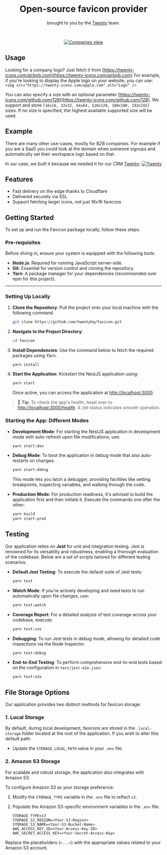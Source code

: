<br>

<h1 align="center" >Open-source favicon provider</h3>
<p align="center">brought to you by the <a href="https://www.twenty.com">Twenty</a> team.</p>
<br />

<p align="center">
  <a href="https://www.twenty.com">
    <picture>
      <source media="(prefers-color-scheme: dark)" srcset="https://raw.githubusercontent.com/twentyhq/favicon/main/docs/cover-dark.png">
      <source media="(prefers-color-scheme: light)" srcset="https://raw.githubusercontent.com/twentyhq/favicon/main/docs/cover-light.png">
      <img src="./docs/static/img/preview-light.png" alt="Companies view" />
    </picture>
  </a>
</p>

## Usage

Looking for a company logo? Just fetch it from [https://twenty-icons.com/airbnb.com](https://twenty-icons.com/airbnb.com)
For example, if you're looking to display the Apple logo on your website, you can use: `<img src="https://twenty-icons.com/apple.com" alt="Logo" />`

You can also specify a size with an optional parameter [https://twenty-icons.com/github.com/128](https://twenty-icons.com/github.com/128).
We support and store `[16x16, 32x32, 64x64, 128x128, 180x180, 192x192]` sizes.
If no size is specified, the highest available supported size will be used.

## Example

There are many other use-cases, mostly for B2B companies.
For example if you are a SaaS you could look at the domain when someone signups and automatically set their workspace logo based on that.

In our case, we built it because we needed it for our CRM [Twenty](https://github.com/twentyhq/twenty):
[![Twenty](https://raw.githubusercontent.com/twentyhq/twenty/main/docs/static/img/preview-light.png)](https://github.com/twentyhq/twenty)

## Features

- Fast delivery on the edge thanks to Cloudflare
- Delivered securely via SSL
- Support fetching larger icons, not just 16x16 favicons

## Getting Started

To set up and run the Favicon package locally, follow these steps.

### Pre-requisites

Before diving in, ensure your system is equipped with the following tools:

- **Node.js**: Required for running JavaScript server-side.
- **Git**: Essential for version control and cloning the repository.
- **Yarn**: A package manager for your dependencies (recommended over npm for this project).

---

### Setting Up Locally

1. **Clone the Repository**:
   Pull the project onto your local machine with the following command.

   ```sh
   git clone https://github.com/twentyhq/favicon.git
   ```

2. **Navigate to the Project Directory**:

   ```sh
   cd favicon
   ```

3. **Install Dependencies**:
   Use the command below to fetch the required packages using Yarn.

   ```sh
   yarn install
   ```

4. **Start the Application**:
   Kickstart the NestJS application using:

   ```sh
   yarn start
   ```

   Once active, you can access the application at [http://localhost:3000](http://localhost:3000).

> 📌 **Tip**: To check the app's health, head over to [http://localhost:3000/health](http://localhost:3000/health). A `200` status indicates smooth operation.

### Starting the App: Different Modes

- **Development Mode**:
  For starting the NestJS application in development mode with auto-refresh upon file modifications, use:

  ```sh
  yarn start:dev
  ```

- **Debug Mode**:
  To boot the application in debug mode that also auto-restarts on changes:

  ```sh
  yarn start:debug
  ```

  This mode lets you latch a debugger, providing facilities like setting breakpoints, inspecting variables, and walking through the code.

- **Production Mode**:
  For production readiness, it's advised to build the application first and then initiate it. Execute the commands one after the other:

  ```sh
  yarn build
  yarn start:prod
  ```

## Testing

Our application relies on **Jest** for unit and integration testing. Jest is renowned for its versatility and robustness, enabling a thorough evaluation of the codebase. Below are a set of scripts tailored for different testing scenarios:

- **Default Jest Testing**:
  To execute the default suite of Jest tests:

  ```sh
  yarn test
  ```

- **Watch Mode**:
  If you're actively developing and need tests to run automatically upon file changes, use:

  ```sh
  yarn test:watch
  ```

- **Coverage Report**:
  For a detailed analysis of test coverage across your codebase, execute:

  ```sh
  yarn test:cov
  ```

- **Debugging**:
  To run Jest tests in debug mode, allowing for detailed code inspections via the Node Inspector:

  ```sh
  yarn test:debug
  ```

- **End-to-End Testing**:
  To perform comprehensive end-to-end tests based on the configuration in `test/jest-e2e.json`:

  ```sh
  yarn test:e2e
  ```

## File Storage Options

Our application provides two distinct methods for favicon storage:

### 1. Local Storage

By default, during local development, favicons are stored in the `.local-storage` folder located at the root of the application. If you wish to alter this default path:

- Update the `STORAGE_LOCAL_PATH` value in your `.env` file.

### 2. Amazon S3 Storage

For scalable and robust storage, the application also integrates with Amazon S3.

To configure Amazon S3 as your storage preference:

1. Modify the `STORAGE_TYPE` variable in the `.env` file to reflect `s3`.
   
2. Populate the Amazon S3-specific environment variables in the `.env` file:

   ```env
   STORAGE_TYPE=s3
   STORAGE_S3_REGION=<Your-S3-Region>
   STORAGE_S3_NAME=<Your-S3-Bucket-Name>
   AWS_ACCESS_KEY_ID=<Your-Access-Key-ID>
   AWS_SECRET_ACCESS_KEY=<Your-Secret-Access-Key>
   ```

Replace the placeholders (`<...>`) with the appropriate values related to your Amazon S3 account.
